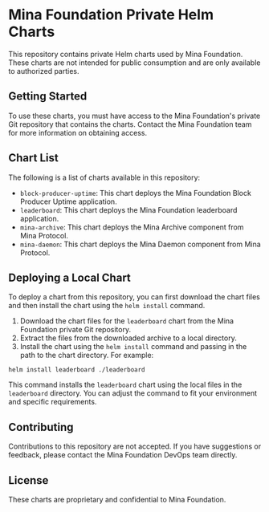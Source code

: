 # Mina Foundation Private Helm Charts

This repository contains private Helm charts used by Mina Foundation. These charts are not intended for public consumption and are only available to authorized parties.

## Getting Started

To use these charts, you must have access to the Mina Foundation's private Git repository that contains the charts. Contact the Mina Foundation team for more information on obtaining access.

## Chart List

The following is a list of charts available in this repository:

- `block-producer-uptime`: This chart deploys the Mina Foundation Block Producer Uptime application.
- `leaderboard`: This chart deploys the Mina Foundation leaderboard application.
- `mina-archive`: This chart deploys the Mina Archive component from Mina Protocol.
- `mina-daemon`: This chart deploys the Mina Daemon component from Mina Protocol.

## Deploying a Local Chart

To deploy a chart from this repository, you can first download the chart files and then install the chart using the `helm install` command.

1. Download the chart files for the `leaderboard` chart from the Mina Foundation private Git repository.
2. Extract the files from the downloaded archive to a local directory.
3. Install the chart using the `helm install` command and passing in the path to the chart directory. For example:

```
helm install leaderboard ./leaderboard
```

This command installs the `leaderboard` chart using the local files in the `leaderboard` directory. You can adjust the command to fit your environment and specific requirements.

## Contributing

Contributions to this repository are not accepted. If you have suggestions or feedback, please contact the Mina Foundation DevOps team directly.

## License

These charts are proprietary and confidential to Mina Foundation.

